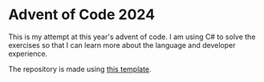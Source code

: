 # Advent of Code 2024

This is my attempt at this year's advent of code. I am using C# to solve the exercises so that I can learn more about the language and developer experience.

The repository is made using [this template](https://github.com/eduherminio/AdventOfCode.Template).
